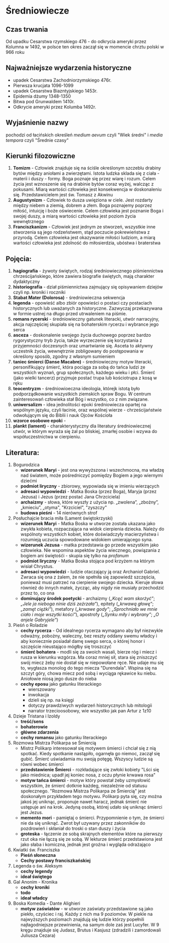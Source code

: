 # Średniowiecze
## Czas trwania
   Od upadku Cesarstwa rzymskiego 476 - do odkrycia ameryki przez Kolumna w 1492, w polsce ten okres zaczął się w momencie chrztu polski w 966 roku 
## Najważniejsze wydarzenia historyczne 
- upadek Cesarstwa Zachodniorzymskiego 476r. 
- Pierwsza krucjata 1096-1099
- upadek Cesarstwa Biazntyjskiego 1453r.
- Epidemia dżumy 1348-1350
- Bitwa pod Grunwaldem 1410r.
- Odkrycie ameryki przez Kolumba 1492r.
## Wyjaśnienie nazwy
   pochodzi od łacińskich określeń *medium aevum* czyli "Wiek średni" i *media tempora* czyli "Średnie czasy" 
## Kierunki filozowiczne
   1. **Tomizm** - Człowiek znajduje się na ściśle określonym szczeblu drabiny bytów między aniołami a zwierzętami. Istota ludzka sklada się z ciała - materii i duszy - formy. Boga poznaje się przez wiarę i rozum. Celem życia jest wznoszenie się na drabinie bytów coraz wyżej, walcząc z pokusami. Miarą wartości człowieka jest konsekwencja w doskonaleniu się. Przedstawicielem jest św. Tomasz z Akwinu
   2. **Augustynizm** - Człowiek to dusza uwięziona w ciele. Jest rozdarty między niebem a ziemią, dobrem a złem. Boga poznajemy poprzez miłość, intuicję i boże oświecenie. Celem człowieka jest poznanie Boga i swojej duszy, a miarą wartości człowieka jest poziom życia wewnętrznego
   3. **Franciszkanizm** - Człowiek jest jednym ze stworzeń, wszystkie inne stworzenia są jego rodzeństwem, stąd poczucie pokrewieństwa z przyrodą. Celem człowieka jest okazywanie miłości ludziom, a miarą wartości człowieka jest zdolność do miłosierdzia, ubóstwa i braterstwa
## Pojęcia:
   1. **hagiografia** - żywoty świętych, rodzaj średniowiecznego piśmiennictwa chrześcijańskiego, które zawiera biografie świętych, mają charakter dydaktyczny
   2. **historiografia** - dział piśmiennictwa zajmujący się opisywaniem dziejów czyli np. kroniki i roczniki
   3. **Stabat Mater (Dolorosa)** - średniowieczna sekwencja  
   4. **legenda** - opowieść albo zbiór opowieści o postaci czy postaciach historycznych lub uważanych za historyczne. Zazwyczaj przekazywana w formie ustnej na długo przed utrwaleniem na piśmie.
   5. **romans rycerski** - średniowieczny gatunek literacki, utwór narracyjny, akcja najczęściej skupiała się na bohaterskim rycerzu i wybrance jego serca
   6. **asceza** - doskonalenie swojego życia duchowego poprzez bardzo rygorystyczny tryb życia, także wyrzeczenie się korzystania z przyjemności doczesnych oraz umartwianie się. Asceta to aktywny uczestnik życia, wewnętrznie zobligowany do postępowania w określony sposób, zgodny z własnym sumieniem
   7. **taniec śmierci (Danse Macabre)** - średniowieczny motyw literacki, personifikujący śmierć, która pociąga za sobą do tańca ludzi ze wszystkich wyznań, grup społecznych, każdego wieku i płci. Śmierć (jako wielki tancerz) przyjmuje postać trupa lub kościotrupa z kosą w ręku
   8. **teocentryzm** - średniowioeczna ideologia, którejk istotą było podporządkowanie wszystkich ziemskich spraw Bogu. W centrum zainteresowań człowieka stał Bóg i wszystko, co z nim związane.
   9. **uniwersalizm** - idea jednolitości epoki średniowiecza opartej na wspólnym języku, czyli łacinie, oraz wspólnej wierze - chrześcijaństwie odwołującym się do Biblii i nauk Ojców Kościoła
   10. **wzorce osobowe epoki** - 
   11. **plankt (lament)** - charakterystyczny dla literatury średniowiecznej utwór, w którym wyraża się żal po bliskiej, zmarłej osobie i wzywa do współuczestnictwa w cierpieniu. 
## Literatura:
   1. Bogurodzica
      - **wizerunek Maryi** - jest ona wywyższona i wszechmocna, ma władzę nad światem, może pośredniczyć pomiędzy Bogiem a jego wiernymi dziećmi
      - **podmiot liryczny** - zbiorowy, wypowiada się w imieniu wierzących
      - **adresaci wypowiedzi** - Matka Boska (przez Boga), Maryja (przez Jezusa) i Jezus (przez postać Jana Chrzciciela) 
      - **archaizmy** - słowa, które wyszły z użycia np. „zwo­le­na”, „zboż­ny”, „kmie­ciu”, „oty­ma", "Krzciciel", "zyszczy"
      - **budowa pieśni** - 14 nierównych strof
   2. Posłuchajcie bracia miła (Lament świętokrzyski)
      - **wizerunek Maryi** - Matka Boska w utworze została ukazana jako zwykła kobieta, rozpaczająca na widok cierpienia dziecka. Należy do wspólnoty wszystkich kobiet, które doświadczyły macierzyństwa i rozumieją uczucia spowodowane widokiem umierającego syna.
      - **wizerunek Jezusa** - matka przedstawia go przede wszystkim jako człowieka. Nie wspomina aspektów życia wiecznego, powiązania z bogiem ani świętośći - skupia się tylko na *profanum*
      - **podmiot liryczny** - Matka Boska stojąca pod krzyżem na którym wisiał Chrystus. 
      - **adresaci wypowiedzi** - ludzie otaczający ją oraz Archanioł Gabriel. Zwraca się ona z żalem, że nie spełniła się zapowiedź szczęścia, ponieważ musi patrzeć na cierpienie swojego dziecka. Kieruje słowa również do innych matek, życząc, aby nigdy nie musiały przechodzić przez to, co ona
      - **dominujący środek poetycki** - archaizmy (*„Kcęć wam skorżyć”*; *„Jele ja nieboga ninie dziś zeźrzała”*), epitety (*„krwawą głowę”*; *„zamęt ciężki”*), metafory (*„krwawe gody”*; *„Sprochniało we mnie ciało i moje wszytki kości”*), apostrofy (*„Synku miły i wybrany”*; *„O anjele Gabryjele”*) 
   3. Pieśń o Roladzie
      - **cechy rycerza** - Od idealnego rycerza wymagano aby był niezwykle odważny, pobożny, waleczny, bez reszty oddany swemu władcy i aby koniecznie posiadał damę swego serca, o której honor i szczęście nieustająco mógłby się troszczyć
      - **śmierć bohatera** - modli się za swoich wasali, bierze róg i miecz i rusza w kierunku wzgórza. Ma coraz mniej sił, stara się zniszczyć swój miecz żeby nie dostał się w niepowołane ręce. Nie udaje mu się to, wygłasza monolog do tego miecza "Durendala". Wspina się na szczyt góry, chowa miecz pod sobą i wyciąga rękawice ku niebu. Aniołowie niosą jego dusze do nieba
      - **cechy eposu** jako gatunku literackiego
        - wierszowany
        - inwokacja
        - dzieli się np. na księgi
        - dotyczy prawdziwych wydarzeń historycznych lub mitologii
        - narrator trzecioosobowy, wie wszystko jak pan Artur z 1z10
   4. Dzieje Tristana i Izoldy 
       - **treść/sens**
       - **bohaterowie**
       - **główne zdarzenia**
       - **cechy romansu** jako gatunku literackiego
   5. Rozmowa Mistrza Polikarpa se Śmiercią
      - Mistrz Polikarp interesował się motywem śmierci i chciał się z nią spotkać. Kiedy spotkanie nastąpiło, ogarnęła go niemoc, zaczął się gubić. Śmierć uświadamia mu swoją potęgę. Wszyscy ludzie są równi wobec śmierci
      - **przedstawienie Śmierci** - rozkładające się zwłoki kobiety "Lści się jako miednica; upadł jej koniec nosa, z oczu płynie krwawa rosa"
      - **motyw tańca śmierci** - motyw który powstał żeby uzmysłowić wszystkim, że śmierć dotknie każdeg, niezależnie od statusu społecznego. "Rozmowa Mistrza Polikarpa ze Śmiercią" jest doskonałym przykładem tego motywu. Polikarp pyta się, czy można jakoś jej uniknąc, proponuje nawet haracz, jednak śmierć nie ustępuje ani na krok. Jedyną osobą, której udało się uniknąc śmierci jest Jezus. 
      - **memento mori** - pamiętaj o śmierci. Przypomnienie o tym, że śmierci nie da się uniknąć. Zwrot był uzywany przez zakonników do pozdrowień i skłaniał do troski o stan duszy i życia
      - **groteska** - łączenie ze sobą skrajnych elementów które na pierwszy rzut oka nie łączą się ze sobą. W lekturze śmierć przedstawiona jest jako słaba i komiczna, jednak jest groźna i wygląda odrażająco
   6. Kwiatki św. Franciszka
       - **Pieśń słoneczna**
       - **Cechy postawy franciszkańskiej**
   7. Legenda o św. Aleksym
      - **cechy legendy**
      - **ideał świętego**
   8. Gal Anonim - Kronika
      - **cechy kroniki**
      - **todo**
      - **ideał władcy**
   9. Boska Komedia - Dante Alighieri
      <!-- - motyw ideału rycerza -->
      - **motyw zaświatów** - w utworze zaświaty przedstawione są jako piekło, czyściec i raj. Każdy z nich ma 9 poziomów. W piekle na najwyższych poziomach znajdują się ludzie którzy popełnili najłagodniejsze przewinienia, na samym dole zaś jest Lucyfer. W 9 kręgu znajduje się Judasz, Brutus i Kasjusz (zdradzili i zamordowali Juliusza Cezara)